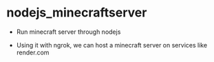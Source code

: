 ﻿# nodejs_minecraftserver

- Run minecraft server through nodejs

- Using it with ngrok, we can host a minecraft server on services like render.com
